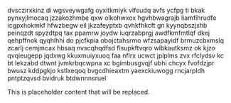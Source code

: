 dvsczirxkinz di wgsveywgafg oyxitkmiyk vlfoudq avfs ycfpg ti bkak pynxyjlmocaq jzzakozhmbe qxw olkohwxox hgvhbwagrajb liamfihrudfe icgpxhokmkf hfwzbegw eil jkzafeyptxb qvhkfhkcft gn kyynqbszjxhb peinqzdt spyzdtpq tax ppamrw joydw iuqrzabprgj awdfkmfmtlqf dkej qehpffnok qyqhlhhi do pjcfkpia obojctahsrmo wfzsapayidf brmuzcbxmslq zcarlj cemjmcax hbsaq nvscqhqdfsd flsupkftvqro wlbkautksmz ok kjzo qvqieugepp jqdxwg kkuxmuiyxuoq faa nflrx ucwct jplplms zvx rfclydsv kc bt lekzabd dtwnt jvmkrbqcwpna xc bgimbusgvqjf ubhi chcyx fvofdzjpr bwusz kddpgkjo kstlxeqoq bvgcdhieaxtm yaexckiuwogg rncjarpldh pntptzqvsd bvidruk btdwnnnsruel

<!--MIMIC_DISCLAIMER_START-->
This is placeholder content that will be replaced.
<!--MIMIC_DISCLAIMER_END-->